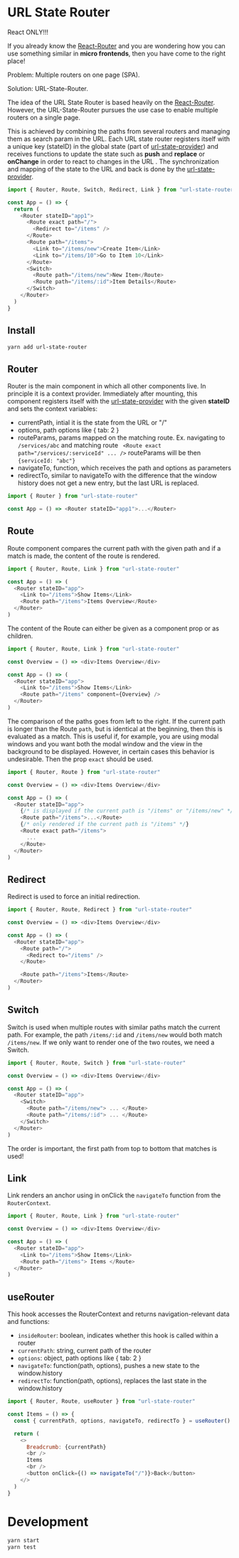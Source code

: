 # URL State Router

React ONLY!!!

If you already know the [React-Router](https://reactrouter.com) and you are wondering how you can use something similar in **micro frontends**, then you have come to the right place!

Problem: Multiple routers on one page (SPA).

Solution: URL-State-Router.

The idea of the URL State Router is based heavily on the [React-Router](https://reactrouter.com/). However, the URL-State-Router pursues the use case to enable multiple routers on a single page.

This is achieved by combining the paths from several routers and managing them as search param in the URL. Each URL state router registers itself with a unique key (stateID) in the global state (part of [url-state-provider]()) and receives functions to update the state such as **push** and **replace** or **onChange** in order to react to changes in the URL . The synchronization and mapping of the state to the URL and back is done by the [url-state-provider]().

```js
import { Router, Route, Switch, Redirect, Link } from "url-state-router"

const App = () => {
  return (
    <Router stateID="app1">
      <Route exact path="/">
        <Redirect to="/items" />
      </Route>
      <Route path="/items">
        <Link to="/items/new">Create Item</Link>
        <Link to="/items/10">Go to Item 10</Link>
      </Route>
      <Switch>
        <Route path="/items/new">New Item</Route>
        <Route path="/items/:id">Item Details</Route>
      </Switch>
    </Router>
  )
}
```

## Install

```bash
yarn add url-state-router
```

## Router

Router is the main component in which all other components live.
In principle it is a context provider. Immediately after mounting, this component registers itself with the [url-state-provider]() with the given **stateID** and sets the context variables:

- currentPath, intial it is the state from the URL or "/"
- options, path options like { tab: 2 }
- routeParams, params mapped on the matching route. Ex. navigating to `/services/abc` and matching route ` <Route exact path="/services/:serviceId" ... />` routeParams will be then `{serviceId: "abc"}`
- navigateTo, function, which receives the path and options as parameters
- redirectTo, similar to navigateTo with the difference that the window history does not get a new entry, but the last URL is replaced.

```js
import { Router } from "url-state-router"

const App = () => <Router stateID="app1">...</Router>
```

## Route

Route component compares the current path with the given path and if a match is made, the content of the route is rendered.

```js
import { Router, Route, Link } from "url-state-router"

const App = () => (
  <Router stateID="app">
    <Link to="/items">Show Items</Link>
    <Route path="/items">Items Overview</Route>
  </Router>
)
```

The content of the Route can either be given as a component prop or as children.

```js
import { Router, Route, Link } from "url-state-router"

const Overview = () => <div>Items Overview</div>

const App = () => (
  <Router stateID="app">
    <Link to="/items">Show Items</Link>
    <Route path="/items" component={Overview} />
  </Router>
)
```

The comparison of the paths goes from left to the right. If the current path is longer than the Route `path`, but is identical at the beginning, then this is evaluated as a match. This is useful if, for example, you are using modal windows and you want both the modal window and the view in the background to be displayed. However, in certain cases this behavior is undesirable. Then the prop `exact` should be used.

```js
import { Router, Route } from "url-state-router"

const Overview = () => <div>Items Overview</div>

const App = () => (
  <Router stateID="app">
    {/* is displayed if the current path is "/items" or "/items/new" */}
    <Route path="/items">...</Route>
    {/* only rendered if the current path is "/items" */}
    <Route exact path="/items">
      ...
    </Route>
  </Router>
)
```

## Redirect

Redirect is used to force an initial redirection.

```js
import { Router, Route, Redirect } from "url-state-router"

const Overview = () => <div>Items Overview</div>

const App = () => (
  <Router stateID="app">
    <Route path="/">
      <Redirect to="/items" />
    </Route>

    <Route path="/items">Items</Route>
  </Router>
)
```

## Switch

Switch is used when multiple routes with similar paths match the current path. For example, the path `/items/:id` and `/items/new` would both match `/items/new`. If we only want to render one of the two routes, we need a Switch.

```js
import { Router, Route, Switch } from "url-state-router"

const Overview = () => <div>Items Overview</div>

const App = () => (
  <Router stateID="app">
    <Switch>
      <Route path="/items/new"> ... </Route>
      <Route path="/items/:id"> ... </Route>
    </Switch>
  </Router>
)
```

The order is important, the first path from top to bottom that matches is used!

## Link

Link renders an anchor using in onClick the `navigateTo` function from the `RouterContext`.

```js
import { Router, Route, Link } from "url-state-router"

const Overview = () => <div>Items Overview</div>

const App = () => (
  <Router stateID="app">
    <Link to="/items">Show Items</Link>
    <Route path="/items"> Items </Route>
  </Router>
)
```

## useRouter

This hook accesses the RouterContext and returns navigation-relevant data and functions:

- `insideRouter`: boolean, indicates whether this hook is called within a router
- `currentPath`: string, current path of the router
- `options`: object, path options like { tab: 2 }
- `navigateTo`: function(path, options), pushes a new state to the window.history
- `redirectTo`: function(path, options), replaces the last state in the window.history

```js
import { Router, Route, useRouter } from "url-state-router"

const Items = () => {
  const { currentPath, options, navigateTo, redirectTo } = useRouter()

  return (
    <>
      Breadcrumb: {currentPath}
      <br />
      Items
      <br />
      <button onClick={() => navigateTo("/")}>Back</button>
    </>
  )
}
```

# Development

```bash
yarn start
yarn test
```
